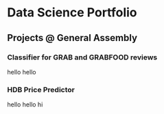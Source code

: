 # Data Science Portfolio

## Projects @ General Assembly
### Classifier for GRAB and GRABFOOD reviews
hello hello

### HDB Price Predictor
hello hello hi
